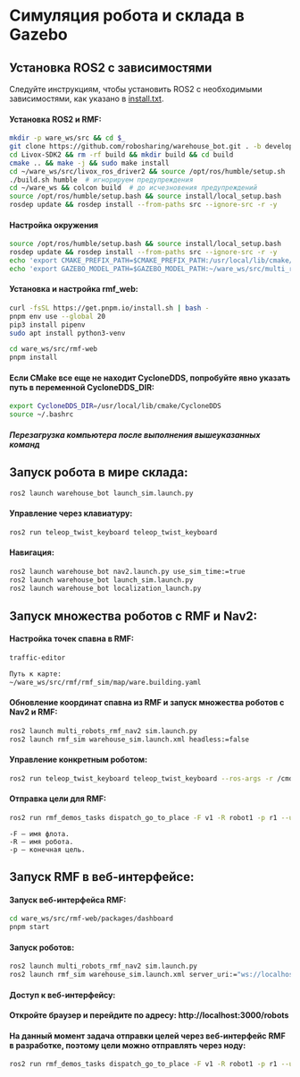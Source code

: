 # Симуляция робота и склада в Gazebo

## Установка ROS2 с зависимостями

Следуйте инструкциям, чтобы установить ROS2 с необходимыми зависимостями, как указано в [install.txt](https://github.com/robosharing/warehouse_bot/blob/main/install.txt).

#### Установка ROS2 и RMF:

```bash
mkdir -p ware_ws/src && cd $_
git clone https://github.com/robosharing/warehouse_bot.git . -b develop-rmf
cd Livox-SDK2 && rm -rf build && mkdir build && cd build
cmake .. && make -j && sudo make install
cd ~/ware_ws/src/livox_ros_driver2 && source /opt/ros/humble/setup.sh
./build.sh humble  # игнорируем предупреждения
cd ~/ware_ws && colcon build  # до исчезновения предупреждений
source /opt/ros/humble/setup.bash && source install/local_setup.bash
rosdep update && rosdep install --from-paths src --ignore-src -r -y
```

#### Настройка окружения

```bash
source /opt/ros/humble/setup.bash && source install/local_setup.bash
rosdep update && rosdep install --from-paths src --ignore-src -r -y
echo 'export CMAKE_PREFIX_PATH=$CMAKE_PREFIX_PATH:/usr/local/lib/cmake/CycloneDDS' >> ~/.bashrc
echo 'export GAZEBO_MODEL_PATH=$GAZEBO_MODEL_PATH:~/ware_ws/src/multi_robots_rmf_nav2/models' >> ~/.bashrc
```
#### Установка и настройка rmf_web:

```bash
curl -fsSL https://get.pnpm.io/install.sh | bash -
pnpm env use --global 20
pip3 install pipenv
sudo apt install python3-venv

cd ware_ws/src/rmf-web
pnpm install
```

#### Если CMake все еще не находит CycloneDDS, попробуйте явно указать путь в переменной CycloneDDS_DIR:

```bash
export CycloneDDS_DIR=/usr/local/lib/cmake/CycloneDDS
source ~/.bashrc
```

##### Перезагрузка компьютера после выполнения вышеуказанных команд

## Запуск робота в мире склада:

```bash
ros2 launch warehouse_bot launch_sim.launch.py
```

#### Управление через клавиатуру:

```bash
ros2 run teleop_twist_keyboard teleop_twist_keyboard
```

#### Навигация:

```bash
ros2 launch warehouse_bot nav2.launch.py use_sim_time:=true
ros2 launch warehouse_bot launch_sim.launch.py
ros2 launch warehouse_bot localization_launch.py
```

## Запуск множества роботов с RMF и Nav2:
#### Настройка точек спавна в RMF:

```bash
traffic-editor

Путь к карте:
~/ware_ws/src/rmf/rmf_sim/map/ware.building.yaml
```

#### Обновление координат спавна из RMF и запуск множества роботов с Nav2 и RMF:

```bash
ros2 launch multi_robots_rmf_nav2 sim.launch.py 
ros2 launch rmf_sim warehouse_sim.launch.xml headless:=false
```

#### Управление конкретным роботом:

```bash
ros2 run teleop_twist_keyboard teleop_twist_keyboard --ros-args -r /cmd_vel:=/<robot_name>/cmd_vel
```

#### Отправка цели для RMF:

```bash
ros2 run rmf_demos_tasks dispatch_go_to_place -F v1 -R robot1 -p r1 --use_sim_time
```

    -F — имя флота.
    -R — имя робота.
    -p — конечная цель.

## Запуск RMF в веб-интерфейсе:
#### Запуск веб-интерфейса RMF:

```bash
cd ware_ws/src/rmf-web/packages/dashboard
pnpm start
```

#### Запуск роботов:

```bash
ros2 launch multi_robots_rmf_nav2 sim.launch.py
ros2 launch rmf_sim warehouse_sim.launch.xml server_uri:="ws://localhost:8000/_internal"
```

#### Доступ к веб-интерфейсу:

#### Откройте браузер и перейдите по адресу: http://localhost:3000/robots

#### На данный момент задача отправки целей через веб-интерфейс RMF в разработке, поэтому цели можно отправлять через ноду:

```bash
ros2 run rmf_demos_tasks dispatch_go_to_place -F v1 -R robot1 -p r1 --use_sim_time
```